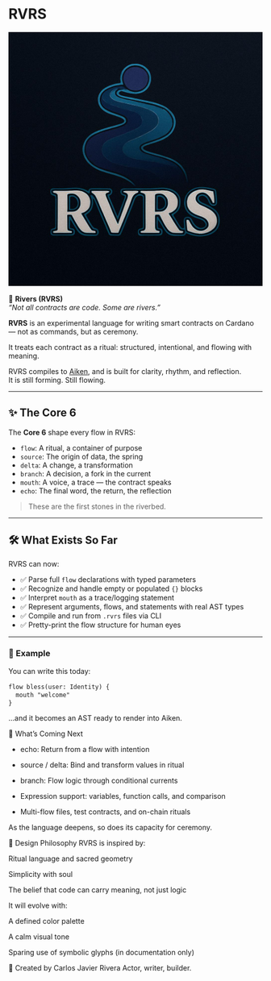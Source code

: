 # RVRS

<p align="center">
  <img src="https://raw.githubusercontent.com/cjrcoding/rvrs-lang/main/assets/rvrs-logo-clean.jpg" alt="RVRS Logo" width="600"/>
</p>

🌊 **Rivers (RVRS)**  
*“Not all contracts are code. Some are rivers.”*

**RVRS** is an experimental language for writing smart contracts on Cardano — not as commands, but as ceremony.

It treats each contract as a ritual: structured, intentional, and flowing with meaning.

RVRS compiles to [Aiken](https://aiken-lang.org), and is built for clarity, rhythm, and reflection.  
It is still forming. Still flowing.

---

## ✨ The Core 6

The **Core 6** shape every flow in RVRS:

- `flow`: A ritual, a container of purpose  
- `source`: The origin of data, the spring  
- `delta`: A change, a transformation  
- `branch`: A decision, a fork in the current  
- `mouth`: A voice, a trace — the contract speaks  
- `echo`: The final word, the return, the reflection  

> These are the first stones in the riverbed.

---

## 🛠️ What Exists So Far

RVRS can now:

- ✅ Parse full `flow` declarations with typed parameters  
- ✅ Recognize and handle empty or populated `{}` blocks  
- ✅ Interpret `mouth` as a trace/logging statement  
- ✅ Represent arguments, flows, and statements with real AST types  
- ✅ Compile and run from `.rvrs` files via CLI  
- ✅ Pretty-print the flow structure for human eyes

---

### 🧪 Example

You can write this today:

```rvrs
flow bless(user: Identity) {
  mouth "welcome"
}
```
…and it becomes an AST ready to render into Aiken.

🌊 What’s Coming Next
- echo: Return from a flow with intention

- source / delta: Bind and transform values in ritual

- branch: Flow logic through conditional currents

- Expression support: variables, function calls, and comparison

- Multi-flow files, test contracts, and on-chain rituals

As the language deepens, so does its capacity for ceremony.

🎨 Design Philosophy
RVRS is inspired by:

Ritual language and sacred geometry

Simplicity with soul

The belief that code can carry meaning, not just logic

It will evolve with:

A defined color palette

A calm visual tone

Sparing use of symbolic glyphs (in documentation only)

👤 Created by Carlos Javier Rivera
Actor, writer, builder.
